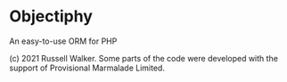 # Objectiphy
An easy-to-use ORM for PHP

(c) 2021 Russell Walker. Some parts of the code were developed with the support of Provisional Marmalade Limited.
